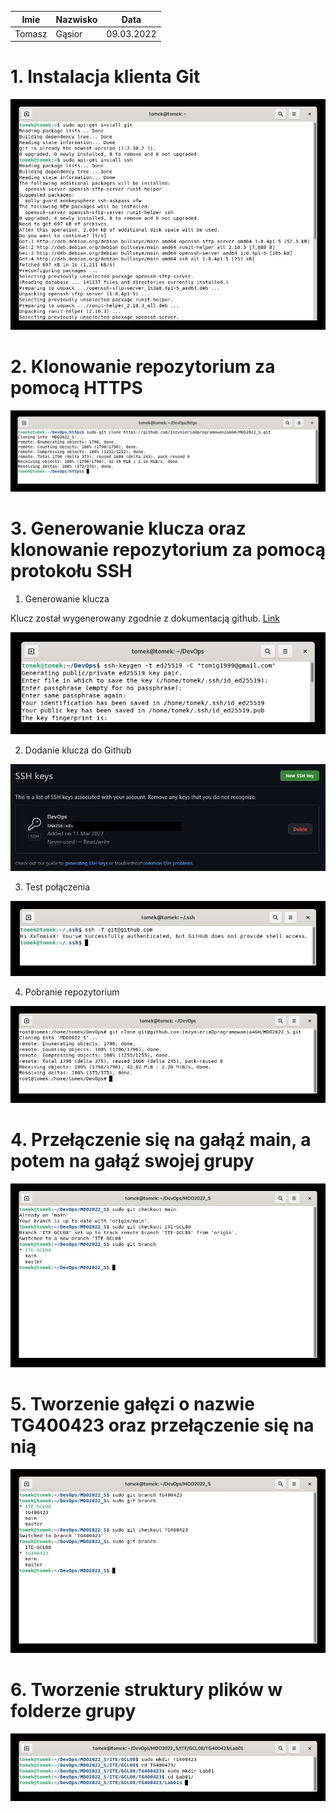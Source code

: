 | Imie   | Nazwisko | Data       |
|--------|----------|------------|
| Tomasz | Gąsior   | 09.03.2022 |

# 1. Instalacja klienta Git
![Instalacja git i ssh](./1.jpg)
# 2. Klonowanie repozytorium za pomocą HTTPS
![Klonowanie repozytorium HTTPS](./2.jpg)
# 3. Generowanie klucza oraz klonowanie repozytorium za pomocą protokołu SSH

1. Generowanie klucza 

Klucz został wygenerowany zgodnie z dokumentacją github.
[Link](https://docs.github.com/en/authentication/connecting-to-github-with-ssh/generating-a-new-ssh-key-and-adding-it-to-the-ssh-agent)


![Klucz](./3.jpg)

2. Dodanie klucza do Github 

![Dodanie klucza](./4.jpg)

3. Test połączenia

![Test połączenia](./5.jpg)

4. Pobranie repozytorium

![Pobranie repozytorium](./6.jpg)


# 4.  Przełączenie się na gałąź main, a potem na gałąź swojej grupy 

![Przełączenie 1](./7.jpg)

# 5. Tworzenie gałęzi o nazwie TG400423 oraz przełączenie się na nią 

![Przełączenie 2](./8.jpg)

# 6. Tworzenie struktury plików w folderze grupy


![Struktura plików](./9.jpg)